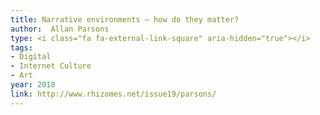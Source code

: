 ```yaml
---
title: Narrative environments – how do they matter?
author:  Allan Parsons
type: <i class="fa fa-external-link-square" aria-hidden="true"></i>
tags:
- Digital
- Internet Culture
- Art
year: 2018
link: http://www.rhizomes.net/issue19/parsons/
---
```

